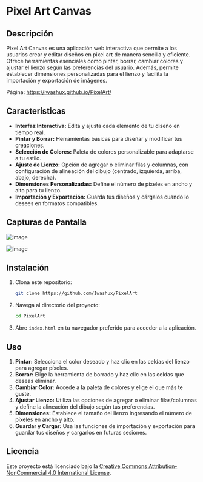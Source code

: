 # Pixel Art Canvas

## Descripción

Pixel Art Canvas es una aplicación web interactiva que permite a los usuarios crear y editar diseños en pixel art de manera sencilla y eficiente. Ofrece herramientas esenciales como pintar, borrar, cambiar colores y ajustar el lienzo según las preferencias del usuario. Además, permite establecer dimensiones personalizadas para el lienzo y facilita la importación y exportación de imágenes.

Página: https://iwashux.github.io/PixelArt/

## Características

- **Interfaz Interactiva:** Edita y ajusta cada elemento de tu diseño en tiempo real.
- **Pintar y Borrar:** Herramientas básicas para diseñar y modificar tus creaciones.
- **Selección de Colores:** Paleta de colores personalizable para adaptarse a tu estilo.
- **Ajuste de Lienzo:** Opción de agregar o eliminar filas y columnas, con configuración de alineación del dibujo (centrado, izquierda, arriba, abajo, derecha).
- **Dimensiones Personalizadas:** Define el número de píxeles en ancho y alto para tu lienzo.
- **Importación y Exportación:** Guarda tus diseños y cárgalos cuando lo desees en formatos compatibles.

## Capturas de Pantalla

![image](https://github.com/user-attachments/assets/7cc1f9a9-da75-446f-a96a-8161a5adbfe4)

![image](https://github.com/user-attachments/assets/68d964a8-3b8d-48ab-961e-e81b48b142d6)

## Instalación

1. Clona este repositorio:
   ```bash
   git clone https://github.com/Iwashux/PixelArt
   ```
2. Navega al directorio del proyecto:
   ```bash
   cd PixelArt
   ```
3. Abre `index.html` en tu navegador preferido para acceder a la aplicación.

## Uso

1. **Pintar:** Selecciona el color deseado y haz clic en las celdas del lienzo para agregar píxeles.
2. **Borrar:** Elige la herramienta de borrado y haz clic en las celdas que deseas eliminar.
3. **Cambiar Color:** Accede a la paleta de colores y elige el que más te guste.
4. **Ajustar Lienzo:** Utiliza las opciones de agregar o eliminar filas/columnas y define la alineación del dibujo según tus preferencias.
5. **Dimensiones:** Establece el tamaño del lienzo ingresando el número de píxeles en ancho y alto.
6. **Guardar y Cargar:** Usa las funciones de importación y exportación para guardar tus diseños y cargarlos en futuras sesiones.

## Licencia

Este proyecto está licenciado bajo la [Creative Commons Attribution-NonCommercial 4.0 International License](LICENSE).
